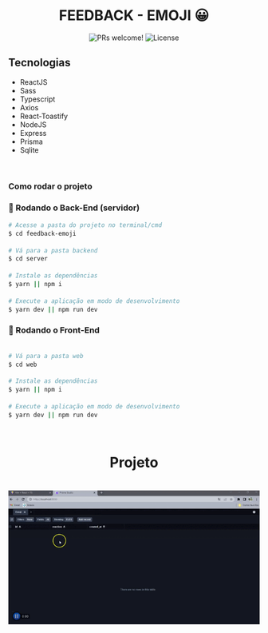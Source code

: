 <h1 align="center">
  FEEDBACK - EMOJI 😀
</h1>

<p align="center">
 <img src="https://img.shields.io/static/v1?label=PRs&message=welcome&color=49AA26&labelColor=000000" alt="PRs welcome!" />

  <img alt="License" src="https://img.shields.io/static/v1?label=license&message=MIT&color=49AA26&labelColor=000000">
</p>

## Tecnologias

- ReactJS
- Sass
- Typescript
- Axios
- React-Toastify
- NodeJS
- Express
- Prisma
- Sqlite

</br>

### Como rodar o projeto

### 🎲 Rodando o Back-End (servidor)

```bash
# Acesse a pasta do projeto no terminal/cmd
$ cd feedback-emoji

# Vá para a pasta backend
$ cd server

# Instale as dependências
$ yarn || npm i

# Execute a aplicação em modo de desenvolvimento
$ yarn dev || npm run dev

```

### 🎲 Rodando o Front-End

```bash

# Vá para a pasta web
$ cd web

# Instale as dependências
$ yarn || npm i

# Execute a aplicação em modo de desenvolvimento
$ yarn dev || npm run dev

```

</br>

<h1 align="center"> 
	Projeto
</h1>

<h1 align="center">
  <img src="./web/public/projeto.gif" />
</h1>